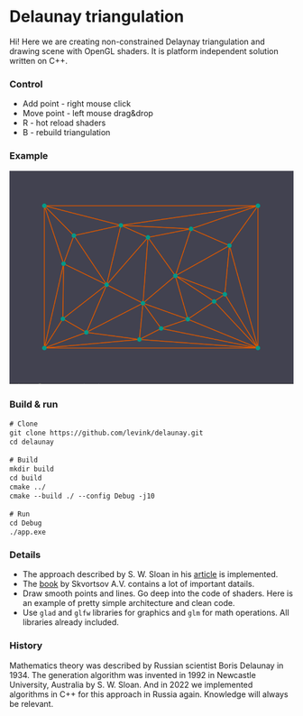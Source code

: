# Delaunay triangulation
Hi! Here we are creating non-constrained Delaynay triangulation and drawing scene with OpenGL shaders. It is  platform independent solution written on C++.

### Control
* Add point - right mouse click     
* Move point - left mouse drag&drop
* R - hot reload shaders
* B - rebuild triangulation

### Example
![Screen](./data/images/screen.png)

### Build & run
``` shell
# Clone
git clone https://github.com/levink/delaunay.git
cd delaunay

# Build
mkdir build
cd build
cmake ../
cmake --build ./ --config Debug -j10

# Run
cd Debug 
./app.exe

```

### Details
* The approach described by S. W. Sloan in his [article](./data/articles/A-fast-algortithm-for-generating-constrained-Delaunay-triangulations.pdf) is implemented.
* The [book](./data/articles/SkvortsovAV-DT.pdf) by Skvortsov A.V. contains a lot of important datails.
* Draw smooth points and lines. Go deep into the code of shaders. Here is an example of pretty simple architecture and clean code.
* Use `glad` and `glfw` libraries for graphics and `glm` for math operations. All libraries already included.


### History
Mathematics theory was described by Russian scientist Boris Delaunay in 1934. The generation algorithm was invented in 1992 in Newcastle University, Australia by S. W. Sloan. And in 2022 we implemented algorithms in C++ for this approach in Russia again. Knowledge will always be relevant.



